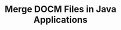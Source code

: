 ---
############################# Static ############################
layout: "autogen"
draft: false
path: "merger/java/docm/"
otherformats: PDF BMP CSV DOC DOCX DOT DOTM DOTX EPUB Excel HTML Image MHT MHTML ODP ODS ODT OTP OTT PNG POTM POTX PPS PPSM PPSX PPT PPTM PPTX PS RTF TEX TIF TIFF TSV TXT VDX Visio VSDM VSDX VSSX VSSM VSTM VSTX VSX VTX Web Word Worksheet XLAM XLS XLSB XLSM XLSX XLT XLTM XLTX XPS

############################# Head ############################
head_title: "Merge DOCM Files via Java & J2SE Documents Merger API"
head_description: "Merge multiple DOCM files into a single file using Java documents merger API with all data, style and formatting as the source documents."

############################# Header ############################
title: "Merge DOCM Files in Java Applications"
description: "Merge multiple DOCM files into a single file using Java documents merger API. Merge selected pages or page ranges from various source documents into a single resultant document with all data, style and formatting as the source documents."

############################# SubMenu ############################
submenu:
    enable: true

############################# About ############################
about:
    enable: true
    title: "GroupDocs.Merger for Java API"
    content: |
        GroupDocs.Merger for Java library offers a simple solution to safely merge & split between a wide range of document formats including PDF, Microsoft Office (Word, Excel, PowerPoint, OneNote), OpenDocument, HTML, images and many others within .NET applications. By adding just a few lines of the code, perform several document operations such as move, remove, rotate, swap, extract or change the orientation of pages within the documents. The documents merging API also supports previewing document pages as an image to analyse the document structure, formatting and content on the page.
        
        GroupDocs.Merger APIs are well supported on all major operating systems and Java versions including J2SE 7.0 (1.7), J2SE 8.0 (1.8) and Java 10.

############################# Steps ############################
steps:
    enable: true
    title_left: "Merge Two or More DOCM Files in Java"
    content_left: |
        [GroupDocs.Merger](https://products.groupdocs.com/merger/java/) makes it easy for Java developers to merge multiple DOCM files by implementing a few easy steps.

        *   Create an instance of **Merger** class and load DOCM file.
        *   Call **Join** method of **Merger** class instance and load another DOCM file.
        *   Call **Save** method of **Merger** class instance to save the merged document.
        
    title_right: "System Requirements"
    content_right: |
        Before executing the code example below, please make sure that you have the following prerequisites installed on your system.

        *   Operating Systems: Microsoft Windows, Linux, MacOS
        *   Development Environments: NetBeans, IntelliJ IDEA, Eclipse
        *   Frameworks: Java 7 (1.7) and above
        *   Download the latest version of GroupDocs.Merger for Java from [Maven](https://repository.groupdocs.com/webapp/#/artifacts/browse/tree/General/repo/com/groupdocs/groupdocs-merger)
        
    code: |
        ```java
        // Merge DOCM files using GroupDocs.Merger for Java API
        // Instantiate Merger with input DOCM document
        Merger merger = new Merger("input_1.docm");
        
        // Call Join method of Merger class instance and pass second source document path
        merger.join("input_2.docm");
            
        // Call Save method of Merger class instance to save merged document
        merger.save("merged-file.docm");        
        ```        


demos:
    enable: true
        

about_formats:
    enable: true


more_formats:
    enable: true


back_to_top:
    enable: true
---